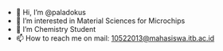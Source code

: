 - 👋 Hi, I’m @paladokus
- 👀 I’m interested in Material Sciences for Microchips
- 🌱 I’m Chemistry Student
- 📫 How to reach me on mail: 10522013@mahasiswa.itb.ac.id

<!---
ajokeren/ajokeren is a ✨ special ✨ repository because its `README.md` (this file) appears on your GitHub profile.
You can click the Preview link to take a look at your changes.
--->
